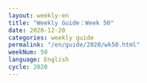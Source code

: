 ```yaml
---
layout: weekly-en
title: "Weekly Guide：Week 50"
date: 2020-12-20
categories: weekly guide
permalink: "/en/guide/2020/wk50.html"
weekNum: 50
language: English
cycle: 2020
---
```

